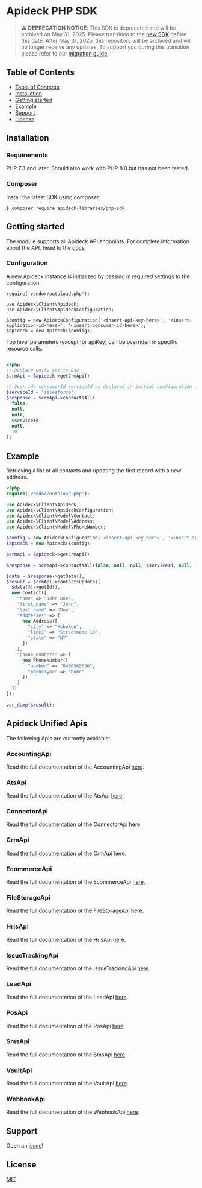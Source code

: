
# Apideck PHP SDK

> ⚠️ **DEPRECATION NOTICE**: This SDK is deprecated and will be archived on May 31, 2025. Please transition to the [new SDK](https://github.com/apideck-libraries/sdk-php) before this date. After May 31, 2025, this repository will be archived and will no longer receive any updates. To support you during this transition please refer to our [migration guide](https://developers.apideck.com/guides/sdk-migration).


## Table of Contents

- [Table of Contents](#table-of-contents)
- [Installation](#installation)
- [Getting started](#getting-started)
- [Example](#example)
- [Support](#support)
- [License](#license)

## Installation

### Requirements

PHP 7.3 and later.
Should also work with PHP 8.0 but has not been tested.

### Composer

Install the latest SDK using composer:

```console
$ composer require apideck-libraries/php-sdk
```

## Getting started

The module supports all Apideck API endpoints. For complete information about the API, head
to the [docs][2].


### Configuration

A new Apideck instance is initialized by passing in required settings to the configuration.

```<?php
require('vendor/autoload.php');

use Apideck\Client\Apideck;
use Apideck\Client\ApideckConfiguration;

$config = new ApideckConfiguration('<insert-api-key-here>', '<insert-application-id-here>', '<insert-consumer-id-here>');
$apideck = new Apideck($config);
```

Top level parameters (except for apiKey) can be overriden in specific resource calls.

```php

<?php
// Declare Unify Api to use
$crmApi = $apideck->getCrmApi();

// Override consumerId serviceId as declared in initial configuration for this operation.
$serviceId = 'salesforce';
$response = $crmApi->contactsAll(
  false,
  null,
  null,
  $serviceId,
  null,
  10
);
```

## Example

Retrieving a list of all contacts and updating the first record with a new address.

```php
<?php
require('vendor/autoload.php');

use Apideck\Client\Apideck;
use Apideck\Client\ApideckConfiguration;
use Apideck\Client\Model\Contact;
use Apideck\Client\Model\Address;
use Apideck\Client\Model\PhoneNumber;

$config = new ApideckConfiguration('<insert-api-key-here>', '<insert-application-id-here>', '<insert-consumer-id-here>');
$apideck = new Apideck($config);

$crmApi = $apideck->getCrmApi();

$response = $crmApi->contactsAll(false, null, null, $serviceId, null, 10);

$data = $response->getData();
$result = $crmApi->contactsUpdate([
  $data[0]->getId(),
  new Contact([
    "name" => "John Doe",
    "first_name" => "John",
    "last_name" => "Doe",
    "addresses" => [
      new Address([
        "city" => "Hoboken",
        "line1" => "Streetname 19",
        "state" => "NY"
      ])
    ],
    "phone_numbers" => [
      new PhoneNumber([
        "number" => "0486565656",
        "phoneType" => "home"
      ])
    ]
  ])
]);

var_dump($result);
```

<a name="documentation-for-api-endpoints"></a>
## Apideck Unified Apis

The following Apis are currently available:

### AccountingApi

Read the full documentation of the AccountingApi [here](./src/gen/docs/apis/AccountingApi.md).

### AtsApi

Read the full documentation of the AtsApi [here](./src/gen/docs/apis/AtsApi.md).

### ConnectorApi

Read the full documentation of the ConnectorApi [here](./src/gen/docs/apis/ConnectorApi.md).

### CrmApi

Read the full documentation of the CrmApi [here](./src/gen/docs/apis/CrmApi.md).

### EcommerceApi

Read the full documentation of the EcommerceApi [here](./src/gen/docs/apis/EcommerceApi.md).

### FileStorageApi

Read the full documentation of the FileStorageApi [here](./src/gen/docs/apis/FileStorageApi.md).

### HrisApi

Read the full documentation of the HrisApi [here](./src/gen/docs/apis/HrisApi.md).

### IssueTrackingApi

Read the full documentation of the IssueTrackingApi [here](./src/gen/docs/apis/IssueTrackingApi.md).

### LeadApi

Read the full documentation of the LeadApi [here](./src/gen/docs/apis/LeadApi.md).

### PosApi

Read the full documentation of the PosApi [here](./src/gen/docs/apis/PosApi.md).

### SmsApi

Read the full documentation of the SmsApi [here](./src/gen/docs/apis/SmsApi.md).

### VaultApi

Read the full documentation of the VaultApi [here](./src/gen/docs/apis/VaultApi.md).

### WebhookApi

Read the full documentation of the WebhookApi [here](./src/gen/docs/apis/WebhookApi.md).


## Support

Open an [issue][3]!

## License

[MIT][4]

[1]: https://apideck.com
[2]: https://developers.apideck.com/
[3]: https://github.com/apideck-libraries/php-sdk/issues/new
[4]: https://github.com/apideck-libraries/php-sdk/blob/main/LICENSE
